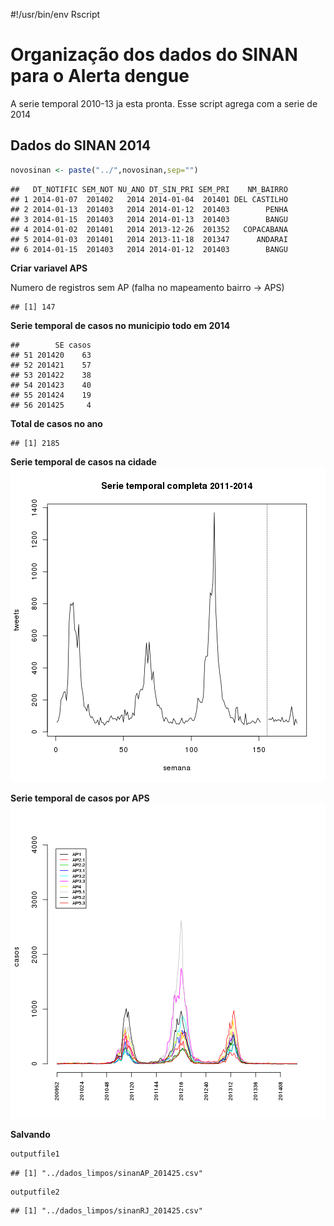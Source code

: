 #!/usr/bin/env Rscript

Organização dos dados do SINAN para o Alerta dengue
====================================================
A serie temporal 2010-13 ja esta pronta. Esse script agrega com a serie de 2014



Dados do SINAN 2014
--------------------


```r
novosinan <- paste("../",novosinan,sep="")
```


```
##   DT_NOTIFIC SEM_NOT NU_ANO DT_SIN_PRI SEM_PRI    NM_BAIRRO
## 1 2014-01-07  201402   2014 2014-01-04  201401 DEL CASTILHO
## 2 2014-01-13  201403   2014 2014-01-12  201403        PENHA
## 3 2014-01-15  201403   2014 2014-01-13  201403        BANGU
## 4 2014-01-02  201401   2014 2013-12-26  201352   COPACABANA
## 5 2014-01-03  201401   2014 2013-11-18  201347      ANDARAI
## 6 2014-01-15  201403   2014 2014-01-12  201403        BANGU
```


**Criar variavel APS**



Numero de registros sem AP (falha no mapeamento bairro -> APS)

```
## [1] 147
```


**Serie temporal de casos no municipio todo em 2014**


```
##        SE casos
## 51 201420    63
## 52 201421    57
## 53 201422    38
## 54 201423    40
## 55 201424    19
## 56 201425     4
```

**Total de casos no ano**


```
## [1] 2185
```





**Serie temporal de casos na cidade**
![plot of chunk unnamed-chunk-9](figure/unnamed-chunk-9.png) 


**Serie temporal de casos por APS**
![plot of chunk unnamed-chunk-10](figure/unnamed-chunk-10.png) 

**Salvando**



```r
outputfile1
```

```
## [1] "../dados_limpos/sinanAP_201425.csv"
```

```r
outputfile2
```

```
## [1] "../dados_limpos/sinanRJ_201425.csv"
```
